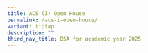 ```yaml
---
title: ACS (I) Open House
permalink: /acs-i-open-house/
variant: tiptap
description: ""
third_nav_title: DSA for academic year 2025
---
```

